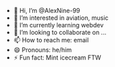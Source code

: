 - 👋 Hi, I’m @AlexNine-99
- 👀 I’m interested in aviation, music
- 🌱 I’m currently learning webdev
- 💞️ I’m looking to collaborate on ...
- 📫 How to reach me: email
- 😄 Pronouns: he/him
- ⚡ Fun fact: Mint icecream FTW

<!---
AlexNine-99/AlexNine-99 is a ✨ special ✨ repository because its `README.md` (this file) appears on your GitHub profile.
You can click the Preview link to take a look at your changes.
--->
